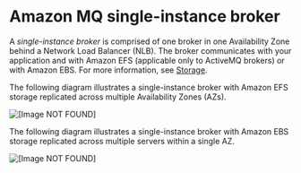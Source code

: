 # Amazon MQ single\-instance broker<a name="single-broker-deployment"></a>

A *single\-instance broker* is comprised of one broker in one Availability Zone behind a Network Load Balancer \(NLB\)\. The broker communicates with your application and with Amazon EFS \(applicable only to ActiveMQ brokers\) or with Amazon EBS\. For more information, see [Storage](broker-storage.md)\.

The following diagram illustrates a single\-instance broker with Amazon EFS storage replicated across multiple Availability Zones \(AZs\)\.

![\[Image NOT FOUND\]](http://docs.aws.amazon.com/amazon-mq/latest/developer-guide/images/amazon-mq-architecture-single-broker-deployment-efs.png)

The following diagram illustrates a single\-instance broker with Amazon EBS storage replicated across multiple servers within a single AZ\.

![\[Image NOT FOUND\]](http://docs.aws.amazon.com/amazon-mq/latest/developer-guide/images/amazon-mq-architecture-single-broker-deployment-ebs.png)